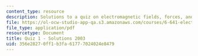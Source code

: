 ```yaml
---
content_type: resource
description: Solutions to a quiz on electromagnetic fields, forces, and motion.
file: https://ol-ocw-studio-app-qa.s3.amazonaws.com/courses/6-641-electromagnetic-fields-forces-and-motion-spring-2005/356e28270ff1b3fa61777024024e8479_quiz1soln_s03.pdf
file_type: application/pdf
resourcetype: Document
title: Quiz 1 - Solutions 2003
uid: 356e2827-0ff1-b3fa-6177-7024024e8479
---
```

